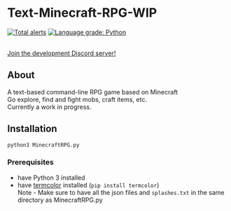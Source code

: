 # Text-Minecraft-RPG-WIP

[![Total alerts](https://img.shields.io/lgtm/alerts/g/fungamer2-2/Text-Minecraft-RPG-WIP.svg?logo=lgtm&logoWidth=18)](https://lgtm.com/projects/g/fungamer2-2/Text-Minecraft-RPG-WIP/alerts/)
[![Language grade: Python](https://img.shields.io/lgtm/grade/python/g/fungamer2-2/Text-Minecraft-RPG-WIP.svg?logo=lgtm&logoWidth=18)](https://lgtm.com/projects/g/fungamer2-2/Text-Minecraft-RPG-WIP/context:python)<br /><br />

[Join the development Discord server!](https://discord.gg/DJ5xa8Fu)

## About
A text-based command-line RPG game based on Minecraft<br />
Go explore, find and fight mobs, craft items, etc.<br />
Currently a work in progress.

## Installation
`python3 MinecraftRPG.py`

### Prerequisites
- have Python 3 installed
- have [termcolor](https://pypi.org/project/termcolor/) installed (`pip install termcolor`)<br />
Note - Make sure to have all the json files and `splashes.txt` in the same directory as MinecraftRPG.py
